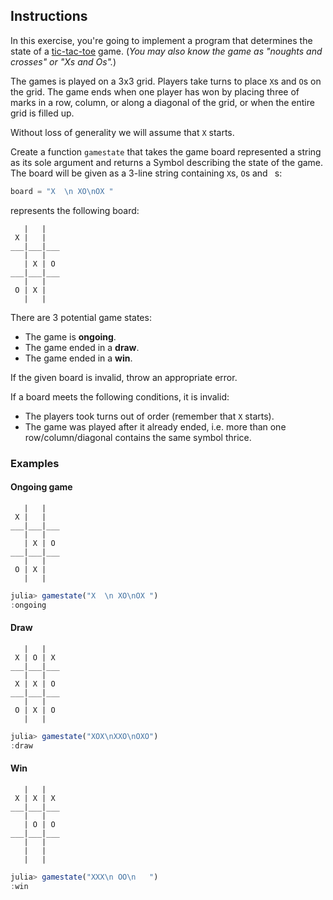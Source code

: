 ## Instructions

In this exercise, you're going to implement a program that determines the state of a [tic-tac-toe](https://en.wikipedia.org/wiki/Tic-tac-toe) game.
(_You may also know the game as "noughts and crosses" or "Xs and Os"._)

The games is played on a 3x3 grid.
Players take turns to place `X`s and `O`s on the grid.
The game ends when one player has won by placing three of marks in a row, column, or along a diagonal of the grid, or when the entire grid is filled up.

Without loss of generality we will assume that `X` starts.

Create a function `gamestate` that takes the game board represented a string as its sole argument and returns a Symbol describing the state of the game.
The board will be given as a 3-line string containing `X`s, `O`s and ` `s:

```julia
board = "X  \n XO\nOX "
```

represents the following board:

```
   |   |   
 X |   |   
___|___|___
   |   |   
   | X | O 
___|___|___
   |   |
 O | X |  
   |   |
```

There are 3 potential game states:

- The game is **ongoing**.
- The game ended in a **draw**.
- The game ended in a **win**.

If the given board is invalid, throw an appropriate error.

If a board meets the following conditions, it is invalid:

- The players took turns out of order (remember that `X` starts).
- The game was played after it already ended, i.e. more than one row/column/diagonal contains the same symbol thrice.

### Examples

#### Ongoing game

```
   |   |   
 X |   |   
___|___|___
   |   |   
   | X | O 
___|___|___
   |   |
 O | X |  
   |   |
```

```julia
julia> gamestate("X  \n XO\nOX ")
:ongoing
```

#### Draw

```
   |   |   
 X | O | X 
___|___|___
   |   |   
 X | X | O 
___|___|___
   |   |
 O | X | O
   |   |
```

```julia
julia> gamestate("XOX\nXXO\nOXO")
:draw
```

#### Win

```
   |   |   
 X | X | X 
___|___|___
   |   |   
   | O | O 
___|___|___
   |   |
   |   |  
   |   |
```

```julia
julia> gamestate("XXX\n OO\n   ")
:win
```
